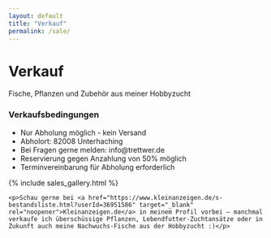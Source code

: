 ```yaml
---
layout: default
title: "Verkauf"
permalink: /sale/
---
```


<div class="blog-container">
  <div class="blog-header-card content-card">
    <h1>Verkauf</h1>
    <p>Fische, Pflanzen und Zubehör aus meiner Hobbyzucht</p>
  </div>
  <div class="sales-info">
    <div class="content-card">
      <h3>Verkaufsbedingungen</h3>
      <ul>
        <li>Nur Abholung möglich - kein Versand</li>
        <li>Abholort:  82008 Unterhaching</li>
        <li>Bei Fragen gerne melden: info@trettwer.de</li>
        <li>Reservierung gegen Anzahlung von 50% möglich</li>
        <li>Terminvereinbarung für Abholung erforderlich</li>
      </ul>
    </div>
  <div class="info-card">
    {% include sales_gallery.html %}
  </div>
</div>


</div>
  <div class="content-card">

    <p>Schau gerne bei <a href="https://www.kleinanzeigen.de/s-bestandsliste.html?userId=36951586" target="_blank" rel="noopener">Kleinanzeigen.de</a> in meinem Profil vorbei – manchmal verkaufe ich überschüssige Pflanzen, Lebendfutter-Zuchtansätze oder in Zukunft auch meine Nachwuchs-Fische aus der Hobbyzucht :)</p>
  </div>
